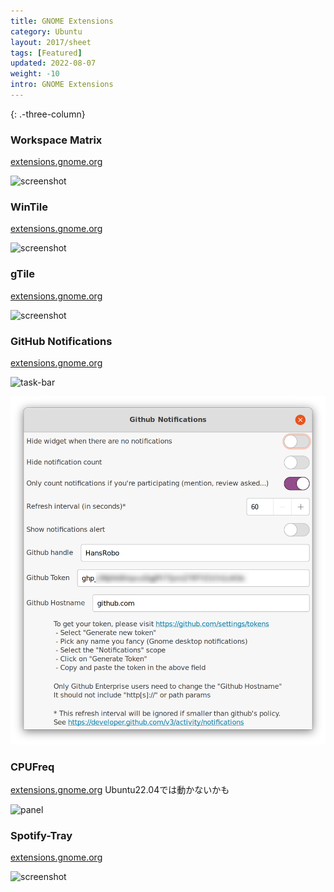 ```yaml
---
title: GNOME Extensions
category: Ubuntu
layout: 2017/sheet
tags: [Featured]
updated: 2022-08-07
weight: -10
intro: GNOME Extensions
---
```


{: .-three-column}

### Workspace Matrix

[extensions.gnome.org](https://extensions.gnome.org/extension/1485/workspace-matrix/)

![screenshot](https://extensions.gnome.org/extension-data/screenshots/screenshot_1485.png)

### WinTile

[extensions.gnome.org](https://extensions.gnome.org/extension/1723/wintile-windows-10-window-tiling-for-gnome/)

![screenshot](https://extensions.gnome.org/extension-data/screenshots/screenshot_1723.png)

### gTile

[extensions.gnome.org](https://extensions.gnome.org/extension/28/gtile/)

![screenshot](https://extensions.gnome.org/extension-data/screenshots/screenshot_28.png)

### GitHub Notifications

[extensions.gnome.org](https://extensions.gnome.org/extension/1125/github-notifications/)

![task-bar](https://extensions.gnome.org/extension-data/screenshots/screenshot_1125_WJMldKq.png)

![setting](https://raw.githubusercontent.com/HansRobo/mycheatsheets/master/assets/images/github-notifications-settings.png)

### CPUFreq

[extensions.gnome.org](https://extensions.gnome.org/extension/1082/cpufreq/)
Ubuntu22.04では動かないかも

![panel](https://extensions.gnome.org/extension-data/screenshots/screenshot_1082_8G7gjUt.png)


### Spotify-Tray

[extensions.gnome.org](https://extensions.gnome.org/extension/4472/spotify-tray/)

![screenshot](https://extensions.gnome.org/extension-data/screenshots/screenshot_4472.png)